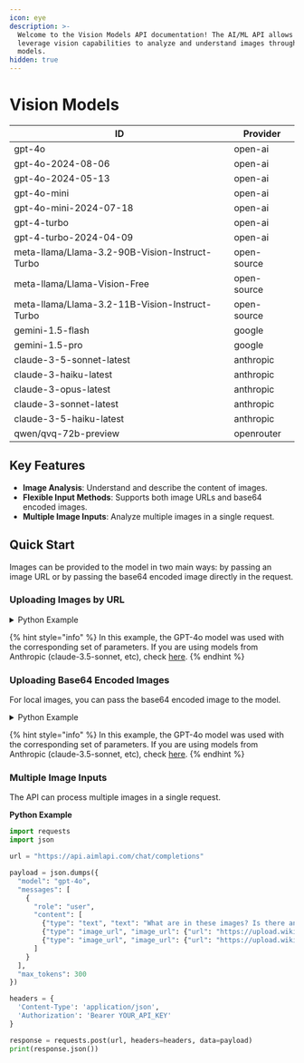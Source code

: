 ```yaml
---
icon: eye
description: >-
  Welcome to the Vision Models API documentation! The AI/ML API allows you to
  leverage vision capabilities to analyze and understand images through our
  models.
hidden: true
---
```


# Vision Models

| ID                                             | Provider    |
| ---------------------------------------------- | ----------- |
| gpt-4o                                         | open-ai     |
| gpt-4o-2024-08-06                              | open-ai     |
| gpt-4o-2024-05-13                              | open-ai     |
| gpt-4o-mini                                    | open-ai     |
| gpt-4o-mini-2024-07-18                         | open-ai     |
| gpt-4-turbo                                    | open-ai     |
| gpt-4-turbo-2024-04-09                         | open-ai     |
| meta-llama/Llama-3.2-90B-Vision-Instruct-Turbo | open-source |
| meta-llama/Llama-Vision-Free                   | open-source |
| meta-llama/Llama-3.2-11B-Vision-Instruct-Turbo | open-source |
| gemini-1.5-flash                               | google      |
| gemini-1.5-pro                                 | google      |
| claude-3-5-sonnet-latest                       | anthropic   |
| claude-3-haiku-latest                          | anthropic   |
| claude-3-opus-latest                           | anthropic   |
| claude-3-sonnet-latest                         | anthropic   |
| claude-3-5-haiku-latest                        | anthropic   |
| qwen/qvq-72b-preview                           | openrouter  |

## Key Features

* **Image Analysis**: Understand and describe the content of images.
* **Flexible Input Methods**: Supports both image URLs and base64 encoded images.
* **Multiple Image Inputs**: Analyze multiple images in a single request.

## Quick Start

Images can be provided to the model in two main ways: by passing an image URL or by passing the base64 encoded image directly in the request.

### **Uploading Images by URL**

<details>

<summary>Python Example</summary>

```python
import requests
import json

url = "https://api.aimlapi.com/chat/completions"

payload = json.dumps({
  "model": "gpt-4o",
  "messages": [
    {
      "role": "user",
      "content": [
        {"type": "text", "text": "What’s in this image?"},
        {
          "type": "image_url",
          "image_url": {
            "url": "https://upload.wikimedia.org/wikipedia/commons/thumb/d/dd/Gfp-wisconsin-madison-the-nature-boardwalk.jpg/2560px-Gfp-wisconsin-madison-the-nature-boardwalk.jpg"
          }
        }
      ]
    }
  ],
  "max_tokens": 300
})

headers = {
  'Content-Type': 'application/json',
  'Authorization': 'Bearer YOUR_API_KEY'
}

response = requests.post(url, headers=headers, data=payload)
print(response.json())

```

</details>

{% hint style="info" %}
In this example, the GPT-4o model was used with the corresponding set of parameters. If you are using models from Anthropic (claude-3.5-sonnet, etc), check [here](../../capabilities/function-calling/anthropic.md).
{% endhint %}

### Uploading Base64 Encoded Images

For local images, you can pass the base64 encoded image to the model.

<details>

<summary>Python Example</summary>

```python
import base64
import requests

# Function to encode the image
def encode_image(image_path):
  with open(image_path, "rb") as image_file:
    return base64.b64encode(image_file.read()).decode('utf-8')

# Path to your image
image_path = "path_to_your_image.jpg"
base64_image = encode_image(image_path)

url = "https://api.aimlapi.com/chat/completions"
headers = {
  "Content-Type": "application/json",
  "Authorization": "Bearer YOUR_API_KEY"
}
payload = {
  "model": "gpt-4o",
  "messages": [
    {
      "role": "user",
      "content": [
        {"type": "text", "text": "What’s in this image?"},
        {"type": "image_url", "image_url": {"url": f"data:image/jpeg;base64,{base64_image}"}}
      ]
    }
  ],
  "max_tokens": 300
}

response = requests.post(url, headers=headers, json=payload)
print(response.json())

```

</details>

{% hint style="info" %}
In this example, the GPT-4o model was used with the corresponding set of parameters. If you are using models from Anthropic (claude-3.5-sonnet, etc), check [here](../../capabilities/function-calling/anthropic.md).
{% endhint %}

### Multiple Image Inputs

The API can process multiple images in a single request.

**Python Example**

```python
import requests
import json

url = "https://api.aimlapi.com/chat/completions"

payload = json.dumps({
  "model": "gpt-4o",
  "messages": [
    {
      "role": "user",
      "content": [
        {"type": "text", "text": "What are in these images? Is there any difference between them?"},
        {"type": "image_url", "image_url": {"url": "https://upload.wikimedia.org/wikipedia/commons/thumb/d/dd/Gfp-wisconsin-madison-the-nature-boardwalk.jpg/2560px-Gfp-wisconsin-madison-the-nature-boardwalk.jpg"}},
        {"type": "image_url", "image_url": {"url": "https://upload.wikimedia.org/wikipedia/commons/thumb/d/dd/Gfp-wisconsin-madison-the-nature-boardwalk.jpg/2560px-Gfp-wisconsin-madison-the-nature-boardwalk.jpg"}}
      ]
    }
  ],
  "max_tokens": 300
})

headers = {
  'Content-Type': 'application/json',
  'Authorization': 'Bearer YOUR_API_KEY'
}

response = requests.post(url, headers=headers, data=payload)
print(response.json())

```

